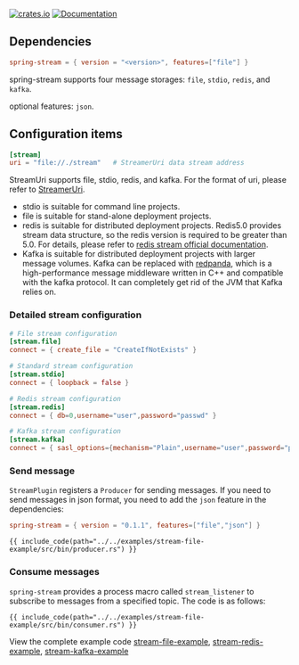 [![crates.io](https://img.shields.io/crates/v/spring-stream.svg)](https://crates.io/crates/spring-stream)
[![Documentation](https://docs.rs/spring-stream/badge.svg)](https://docs.rs/spring-stream)

## Dependencies

```toml
spring-stream = { version = "<version>", features=["file"] }
```

spring-stream supports four message storages: `file`, `stdio`, `redis`, and `kafka`.

optional features: `json`.

## Configuration items

```toml
[stream]
uri = "file://./stream"   # StreamerUri data stream address
```

StreamUri supports file, stdio, redis, and kafka. For the format of uri, please refer to [StreamerUri](https://docs.rs/sea-streamer/latest/sea_streamer/struct.StreamerUri.html).

* stdio is suitable for command line projects.
* file is suitable for stand-alone deployment projects.
* redis is suitable for distributed deployment projects. Redis5.0 provides stream data structure, so the redis version is required to be greater than 5.0. For details, please refer to [redis stream official documentation](https://redis.io/docs/latest/develop/data-types/streams/).
* Kafka is suitable for distributed deployment projects with larger message volumes. Kafka can be replaced with [redpanda](https://github.com/redpanda-data/redpanda), which is a high-performance message middleware written in C++ and compatible with the kafka protocol. It can completely get rid of the JVM that Kafka relies on.

### Detailed stream configuration
```toml
# File stream configuration
[stream.file]
connect = { create_file = "CreateIfNotExists" }

# Standard stream configuration
[stream.stdio]
connect = { loopback = false }

# Redis stream configuration
[stream.redis]
connect = { db=0,username="user",password="passwd" }

# Kafka stream configuration
[stream.kafka]
connect = { sasl_options={mechanism="Plain",username="user",password="passwd"}}
```

### Send message

`StreamPlugin` registers a `Producer` for sending messages. If you need to send messages in json format, you need to add the `json` feature in the dependencies:

```toml
spring-stream = { version = "0.1.1", features=["file","json"] }
```

```rust, linenos
{{ include_code(path="../../examples/stream-file-example/src/bin/producer.rs") }}
```

### Consume messages

`spring-stream` provides a process macro called `stream_listener` to subscribe to messages from a specified topic. The code is as follows:

```rust, linenos
{{ include_code(path="../../examples/stream-file-example/src/bin/consumer.rs") }}
``` 

View the complete example code [stream-file-example](https://github.com/spring-rs/spring-rs/tree/master/examples/stream-file-example), [stream-redis-example](https://github.com/spring-rs/spring-rs/tree/master/examples/stream-redis-example), [stream-kafka-example](https://github.com/spring-rs/spring-rs/tree/master/examples/stream-kafka-example)